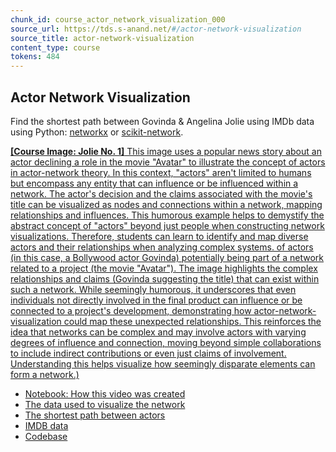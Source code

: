 ```yaml
---
chunk_id: course_actor_network_visualization_000
source_url: https://tds.s-anand.net/#/actor-network-visualization
source_title: actor-network-visualization
content_type: course
tokens: 484
---
```


## Actor Network Visualization

Find the shortest path between Govinda & Angelina Jolie using IMDb data using Python: [networkx](https://pypi.org/project/networkx/) or [scikit-network](https://pypi.org/project/scikit-network).

[**[Course Image: Jolie No. 1]** This image uses a popular news story about an actor declining a role in the movie "Avatar" to illustrate the concept of actors in actor-network theory. In this context, "actors" aren't limited to humans but encompass any entity that can influence or be influenced within a network. The actor's decision and the claims associated with the movie's title can be visualized as nodes and connections within a network, mapping relationships and influences. This humorous example helps to demystify the abstract concept of "actors" beyond just people when constructing network visualizations. Therefore, students can learn to identify and map diverse actors and their relationships when analyzing complex systems. of actors (in this case, a Bollywood actor Govinda) potentially being part of a network related to a project (the movie "Avatar"). The image highlights the complex relationships and claims (Govinda suggesting the title) that can exist within such a network. While seemingly humorous, it underscores that even individuals not directly involved in the final product can influence or be connected to a project's development, demonstrating how actor-network-visualization could map these unexpected relationships. This reinforces the idea that networks can be complex and may involve actors with varying degrees of influence and connection, moving beyond simple collaborations to include indirect contributions or even just claims of involvement. Understanding this helps visualize how seemingly disparate elements can form a network.)](https://youtu.be/lcwMsPxPIjc)

- [Notebook: How this video was created](https://github.com/sanand0/jolie-no-1/blob/master/jolie-no-1.ipynb)
- [The data used to visualize the network](https://github.com/sanand0/jolie-no-1/blob/master/imdb-actor-pairing.ipynb)
- [The shortest path between actors](https://github.com/sanand0/jolie-no-1/blob/master/shortest-path.ipynb)
- [IMDB data](https://developer.imdb.com/non-commercial-datasets/)
- [Codebase](https://github.com/sanand0/jolie-no-1)
